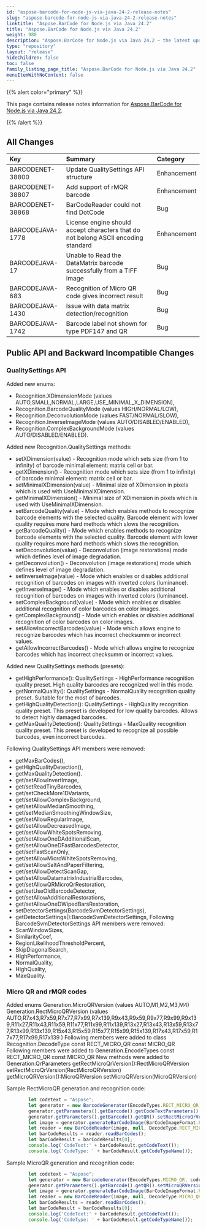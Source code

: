 ```yaml
---
id: "aspose-barcode-for-node-js-via-java-24-2-release-notes"
slug: "aspose-barcode-for-node-js-via-java-24-2-release-notes"
linktitle: "Aspose.BarCode for Node.js via Java 24.2"
title: "Aspose.BarCode for Node.js via Java 24.2"
weight: 980
description: "Aspose.BarCode for Node.js via Java 24.2 – the latest updates and fixes."
type: "repository"
layout: "release"
hideChildren: false
toc: false
family_listing_page_title: "Aspose.BarCode for Node.js via Java 24.2"
menuItemWithNoContent: false
---
```


{{% alert color="primary" %}} 

This page contains release notes information for [Aspose.BarCode for Node.js via Java 24.2](https://releases.aspose.com/barcode/nodejs/new-releases/aspose.barcode-for-node.js-via-java-24.2/).

{{% /alert %}} 
## **All Changes**

|**Key**|**Summary**|**Category**|
| :- | :- | :- |
|BARCODENET-38800|Update QualitySettings API structure|Enhancement|
|BARCODENET-38807|Add support of rMQR barcode|Enhancement|
|BARCODENET-38868|BarCodeReader could not find DotCode|Bug|
|BARCODEJAVA-1778|License engine should accept characters that do not belong ASCII encoding standard|Enhancement|
|BARCODEJAVA-17|Unable to Read the DataMatrix barcode successfully from a TIFF image|Bug|
|BARCODEJAVA-683|Recognition of Micro QR code gives incorrect result|Bug|
|BARCODEJAVA-1430|Issue with data matrix detection/recognition|Bug|
|BARCODEJAVA-1742|Barcode label not shown for type PDF147 and QR|Bug|

## **Public API and Backward Incompatible Changes**
### QualitySettings API

Added new enums:
- Recognition.XDimensionMode (values AUTO,SMALL,NORMAL,LARGE,USE_MINIMAL_X_DIMENSION),
- Recognition.BarcodeQualityMode (values HIGH/NORMAL/LOW),
- Recognition.DeconvolutionMode (values FAST/NORMAL/SLOW),
- Recognition.InverseImageMode (values AUTO/DISABLED/ENABLED),
- Recognition.ComplexBackgroundMode (values AUTO/DISABLED/ENABLED).

Added new Recognition.QualitySettings methods:
- setXDimension(value) - Recognition mode which sets size (from 1 to infinity) of barcode minimal element: matrix cell or bar.
- getXDimension() - Recognition mode which sets size (from 1 to infinity) of barcode minimal element: matrix cell or bar.
- setMinimalXDimension(value) - Minimal size of XDimension in pixels which is used with UseMinimalXDimension.
- getMinimalXDimension() - Minimal size of XDimension in pixels which is used with UseMinimalXDimension.
- setBarcodeQuality(value) - Mode which enables methods to recognize barcode elements with the selected quality. Barcode element with lower quality requires more hard methods which slows the recognition.
- getBarcodeQuality() - Mode which enables methods to recognize barcode elements with the selected quality. Barcode element with lower quality requires more hard methods which slows the recognition.
- setDeconvolution(value) - Deconvolution (image restorations) mode which defines level of image degradation.
- getDeconvolution() - Deconvolution (image restorations) mode which defines level of image degradation.
- setInverseImage(value) - Mode which enables or disables additional recognition of barcodes on images with inverted colors (luminance).
- getInverseImage() - Mode which enables or disables additional recognition of barcodes on images with inverted colors (luminance).
- setComplexBackground(value) - Mode which enables or disables additional recognition of color barcodes on color images.
- getComplexBackground() - Mode which enables or disables additional recognition of color barcodes on color images.
- setAllowIncorrectBarcodes(value) - Mode which allows engine to recognize barcodes which has incorrect checksumm or incorrect values.
- getAllowIncorrectBarcodes() - Mode which allows engine to recognize barcodes which has incorrect checksumm or incorrect values.

Added new QualitySettings methods (presets):
- getHighPerformance(): QualitySettings - HighPerformance recognition quality preset. High quality barcodes are recognized well in this mode.
- getNormalQuality(): QualitySettings - NormalQuality recognition quality preset. Suitable for the most of barcodes.
- getHighQualityDetection(): QualitySettings - HighQuality recognition quality preset. This preset is developed for low quality barcodes. Allows to detect highly damaged barcodes.
- getMaxQualityDetection(): QualitySettings - MaxQuality recognition quality preset. This preset is developed to recognize all possible barcodes, even incorrect barcodes.

Following QualitySettings API members were removed:
- getMaxBarCodes(),
- getHighQualityDetection(),
- getMaxQualityDetection().
- get/setAllowInvertImage,
- get/setReadTinyBarcodes,
- get/setCheckMore1DVariants,
- get/setAllowComplexBackground,
- get/setAllowMedianSmoothing,
- get/setMedianSmoothingWindowSize,
- get/setAllowRegularImage,
- get/setAllowDecreasedImage,
- get/setAllowWhiteSpotsRemoving,
- get/setAllowOneDAdditionalScan,
- get/setAllowOneDFastBarcodesDetector,
- get/setFastScanOnly,
- get/setAllowMicroWhiteSpotsRemoving,
- get/setAllowSaltAndPaperFiltering,
- get/setAllowDetectScanGap,
- get/setAllowDatamatrixIndustrialBarcodes,
- get/setAllowQRMicroQrRestoration,
- get/setUseOldBarcodeDetector,
- get/setAllowAdditionalRestorations,
- get/setAllowOneDWipedBarsRestoration,
- setDetectorSettings(BarcodeSvmDetectorSettings),
- getDetectorSettings():BarcodeSvmDetectorSettings,
  Following BarcodeSvmDetectorSettings API members were removed:
- ScanWindowSizes,
- SimilarityCoef,
- RegionLikelihoodThresholdPercent,
- SkipDiagonalSearch,
- HighPerformance,
- NormalQuality,
- HighQuality,
- MaxQuality.

### Micro QR and rMQR codes
Added enums
Generation.MicroQRVersion (values AUTO,M1,M2,M3,M4)
Generation.RectMicroQRVersion (values AUTO,R7x43,R7x59,R7x77,R7x99,R7x139,R9x43,R9x59,R9x77,R9x99,R9x139,R11x27,R11x43,R11x59,R11x77,R11x99,R11x139,R13x27,R13x43,R13x59,R13x77,R13x99,R13x139,R15x43,R15x59,R15x77,R15x99,R15x139,R17x43,R17x59,R17x77,R17x99,R17x139 )
Following members were added to class Recognition.DecodeType
const RECT_MICRO_QR
const MICRO_QR
Following members were added to Generation.EncodeTypes
const RECT_MICRO_QR
const MICRO_QR
New methods were added to Generation.QrParameters
getRectMicroQrVersion():RectMicroQRVersion
setRectMicroQrVersion(RectMicroQRVersion)
getMicroQRVersion():MicroQRVersion
setMicroQRVersion(MicroQRVersion)

Sample RectMicroQR generation and recognition code:
```javascript
        let codetext = "Aspose";
        let generator = new BarcodeGenerator(EncodeTypes.RECT_MICRO_QR, codetext);
        generator.getParameters().getBarcode().getCodeTextParameters().setLocation(CodeLocation.BELOW);
        generator.getParameters().getBarcode().getQR().setRectMicroQrVersion(RectMicroQRVersion.R11x77);
        let image = generator.generateBarCodeImage(BarCodeImageFormat.PNG);
        let reader = new BarCodeReader(image, null, DecodeType.RECT_MICRO_QR);
        let barCodeResults = reader.readBarCodes();
        let barCodeResult = barCodeResults[0];
        console.log('CodeText:' + barCodeResult.getCodeText());
        console.log('CodeType: ' + barCodeResult.getCodeTypeName());
```

Sample MicroQR generation and recognition code:
```javascript
        let codetext = "Aspose";
        let generator = new BarcodeGenerator(EncodeTypes.MICRO_QR, codetext);
        generator.getParameters().getBarcode().getQR().setMicroQRVersion(MicroQRVersion.M4);
        let image = generator.generateBarCodeImage(BarCodeImageFormat.PNG);
        let reader = new BarCodeReader(image, null, DecodeType.MICRO_QR);
        let barCodeResults = reader.readBarCodes();
        let barCodeResult = barCodeResults[0];
        console.log('CodeText:' + barCodeResult.getCodeText());
        console.log('CodeType: ' + barCodeResult.getCodeTypeName());
```